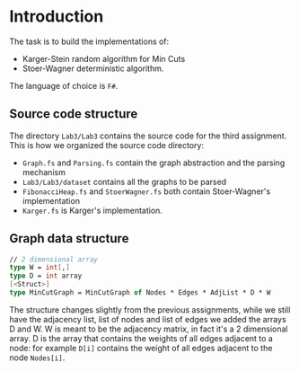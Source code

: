 # Introduction

The task is to build the implementations of:

 - Karger-Stein random algorithm for Min Cuts
 - Stoer-Wagner deterministic algorithm.

The language of choice is `F#`.

## Source code structure

The directory `Lab3/Lab3` contains the source code for the third assignment.
This is how we organized the source code directory:

 - `Graph.fs` and `Parsing.fs` contain the graph abstraction and the parsing mechanism
 - `Lab3/Lab3/dataset` contains all the graphs to be parsed
 - `FibonacciHeap.fs` and `StoerWagner.fs` both contain Stoer-Wagner's implementation
 - `Karger.fs` is Karger's implementation.

## Graph data structure

```fsharp
// 2 dimensional array
type W = int[,]
type D = int array
[<Struct>]
type MinCutGraph = MinCutGraph of Nodes * Edges * AdjList * D * W
```

The structure changes slightly from the previous assignments, while we still have
the adjacency list, list of nodes and list of edges we added the arrays D and W.
W is meant to be the adjacency matrix, in fact it's a 2 dimensional array.
D is the array that contains the weights of all edges adjacent to a node: for example
`D[i]` contains the weight of all edges adjacent to the node `Nodes[i]`.
